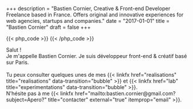 +++
description = "Bastien Cornier, Creative & Front-end Developer Freelance based in France. Offers original and innovative experiences for web agencies, startups and companies."
date = "2017-01-01"
title = "Bastien Cornier"
draft = false
+++

{{< php_code >}}
    <?php
    echo 'php working'; 
    ?>
{{< /php_code >}}

<p><span class="intro__pre smFadeInTop">Salut !</span><br />
  <span class="smFadeInTop">Je m'appelle <span itemprop="name">Bastien Cornier.</span> Je suis <span itemprop="jobTitle">développeur front-end &amp; créatif</span> basé sur Paris.<span class="hidden-md-down"><br /></span></span> <br />  <span class="smFadeInTop">Tu peux consulter quelques unes de mes {{< linkfx href="realisations" title="realisations" data-transition="bubble" >}} et {{< linkfx href="lab" title="experimentations" data-transition="bubble" >}}.</span> <br />  <span class="smFadeInTop">N'hésite pas à me {{< linkfx href="mailto:bastien.cornier@gmail.com?subject=Apero?" title="contacter" external="true" itemprop="email" >}}.</span></p>